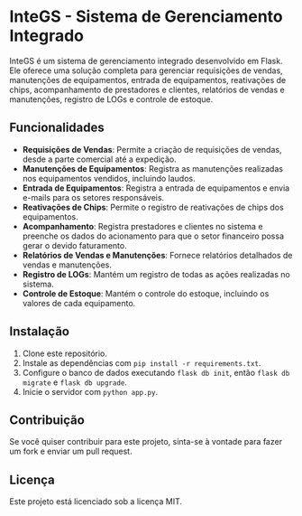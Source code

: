 # InteGS - Sistema de Gerenciamento Integrado

InteGS é um sistema de gerenciamento integrado desenvolvido em Flask. Ele oferece uma solução completa para gerenciar requisições de vendas, manutenções de equipamentos, entrada de equipamentos, reativações de chips, acompanhamento de prestadores e clientes, relatórios de vendas e manutenções, registro de LOGs e controle de estoque.

## Funcionalidades

- **Requisições de Vendas**: Permite a criação de requisições de vendas, desde a parte comercial até a expedição.
- **Manutenções de Equipamentos**: Registra as manutenções realizadas nos equipamentos vendidos, incluindo laudos.
- **Entrada de Equipamentos**: Registra a entrada de equipamentos e envia e-mails para os setores responsáveis.
- **Reativações de Chips**: Permite o registro de reativações de chips dos equipamentos.
- **Acompanhamento**: Registra prestadores e clientes no sistema e preenche os dados do acionamento para que o setor financeiro possa gerar o devido faturamento.
- **Relatórios de Vendas e Manutenções**: Fornece relatórios detalhados de vendas e manutenções.
- **Registro de LOGs**: Mantém um registro de todas as ações realizadas no sistema.
- **Controle de Estoque**: Mantém o controle do estoque, incluindo os valores de cada equipamento.

## Instalação

1. Clone este repositório.
2. Instale as dependências com `pip install -r requirements.txt`.
3. Configure o banco de dados executando `flask db init`, então `flask db migrate` e `flask db upgrade`.
4. Inicie o servidor com `python app.py`.

## Contribuição

Se você quiser contribuir para este projeto, sinta-se à vontade para fazer um fork e enviar um pull request.

## Licença

Este projeto está licenciado sob a licença MIT.
